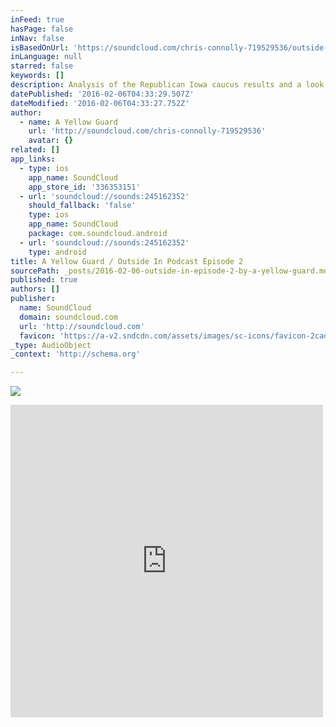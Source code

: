 ```yaml
---
inFeed: true
hasPage: false
inNav: false
isBasedOnUrl: 'https://soundcloud.com/chris-connolly-719529536/outside-in-episode-2'
inLanguage: null
starred: false
keywords: []
description: Analysis of the Republican Iowa caucus results and a look ahead to Iowa and the Democratic primary.
datePublished: '2016-02-06T04:33:29.507Z'
dateModified: '2016-02-06T04:33:27.752Z'
author:
  - name: A Yellow Guard
    url: 'http://soundcloud.com/chris-connolly-719529536'
    avatar: {}
related: []
app_links:
  - type: ios
    app_name: SoundCloud
    app_store_id: '336353151'
  - url: 'soundcloud://sounds:245162352'
    should_fallback: 'false'
    type: ios
    app_name: SoundCloud
    package: com.soundcloud.android
  - url: 'soundcloud://sounds:245162352'
    type: android
title: A Yellow Guard / Outside In Podcast Episode 2
sourcePath: _posts/2016-02-06-outside-in-episode-2-by-a-yellow-guard.md
published: true
authors: []
publisher:
  name: SoundCloud
  domain: soundcloud.com
  url: 'http://soundcloud.com'
  favicon: 'https://a-v2.sndcdn.com/assets/images/sc-icons/favicon-2cadd14b.ico'
_type: AudioObject
_context: 'http://schema.org'

---
```

![](https://the-grid-user-content.s3-us-west-2.amazonaws.com/391c17bd-40a5-4223-9cbb-3a7bfe529403.png)

<iframe src="https://cdn.embedly.com/widgets/media.html?src=https%3A%2F%2Fw.soundcloud.com%2Fplayer%2F%3Fvisual%3Dtrue%26url%3Dhttp%253A%252F%252Fapi.soundcloud.com%252Ftracks%252F245162352%26show_artwork%3Dtrue&amp;url=https%3A%2F%2Fsoundcloud.com%2Fchris-connolly-719529536%2Foutside-in-episode-2&amp;image=http%3A%2F%2Fi1.sndcdn.com%2Fartworks-000145652438-ytmvm9-t500x500.jpg&amp;key=b7d04c9b404c499eba89ee7072e1c4f7&amp;type=text%2Fhtml&amp;schema=soundcloud" width="500" height="500" scrolling="no" frameborder="0" allowfullscreen="allowfullscreen" style=""></iframe>